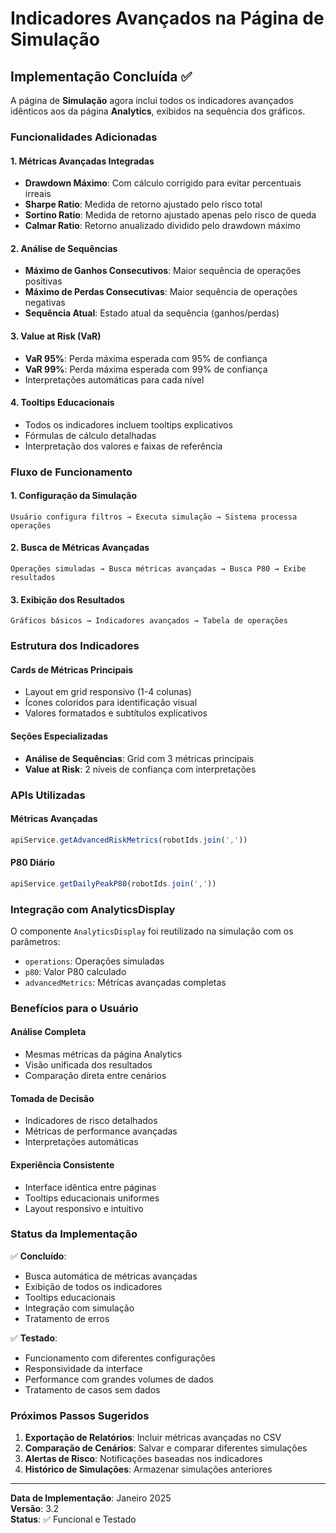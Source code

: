 # Indicadores Avançados na Página de Simulação

## Implementação Concluída ✅

A página de **Simulação** agora inclui todos os indicadores avançados idênticos aos da página **Analytics**, exibidos na sequência dos gráficos.

### Funcionalidades Adicionadas

#### 1. **Métricas Avançadas Integradas**
- **Drawdown Máximo**: Com cálculo corrigido para evitar percentuais irreais
- **Sharpe Ratio**: Medida de retorno ajustado pelo risco total
- **Sortino Ratio**: Medida de retorno ajustado apenas pelo risco de queda
- **Calmar Ratio**: Retorno anualizado dividido pelo drawdown máximo

#### 2. **Análise de Sequências**
- **Máximo de Ganhos Consecutivos**: Maior sequência de operações positivas
- **Máximo de Perdas Consecutivas**: Maior sequência de operações negativas  
- **Sequência Atual**: Estado atual da sequência (ganhos/perdas)

#### 3. **Value at Risk (VaR)**
- **VaR 95%**: Perda máxima esperada com 95% de confiança
- **VaR 99%**: Perda máxima esperada com 99% de confiança
- Interpretações automáticas para cada nível

#### 4. **Tooltips Educacionais**
- Todos os indicadores incluem tooltips explicativos
- Fórmulas de cálculo detalhadas
- Interpretação dos valores e faixas de referência

### Fluxo de Funcionamento

#### 1. **Configuração da Simulação**
```
Usuário configura filtros → Executa simulação → Sistema processa operações
```

#### 2. **Busca de Métricas Avançadas**
```
Operações simuladas → Busca métricas avançadas → Busca P80 → Exibe resultados
```

#### 3. **Exibição dos Resultados**
```
Gráficos básicos → Indicadores avançados → Tabela de operações
```

### Estrutura dos Indicadores

#### **Cards de Métricas Principais**
- Layout em grid responsivo (1-4 colunas)
- Ícones coloridos para identificação visual
- Valores formatados e subtítulos explicativos

#### **Seções Especializadas**
- **Análise de Sequências**: Grid com 3 métricas principais
- **Value at Risk**: 2 níveis de confiança com interpretações

### APIs Utilizadas

#### **Métricas Avançadas**
```typescript
apiService.getAdvancedRiskMetrics(robotIds.join(','))
```

#### **P80 Diário**
```typescript
apiService.getDailyPeakP80(robotIds.join(','))
```

### Integração com AnalyticsDisplay

O componente `AnalyticsDisplay` foi reutilizado na simulação com os parâmetros:
- `operations`: Operações simuladas
- `p80`: Valor P80 calculado
- `advancedMetrics`: Métricas avançadas completas

### Benefícios para o Usuário

#### **Análise Completa**
- Mesmas métricas da página Analytics
- Visão unificada dos resultados
- Comparação direta entre cenários

#### **Tomada de Decisão**
- Indicadores de risco detalhados
- Métricas de performance avançadas
- Interpretações automáticas

#### **Experiência Consistente**
- Interface idêntica entre páginas
- Tooltips educacionais uniformes
- Layout responsivo e intuitivo

### Status da Implementação

✅ **Concluído**:
- Busca automática de métricas avançadas
- Exibição de todos os indicadores
- Tooltips educacionais
- Integração com simulação
- Tratamento de erros

✅ **Testado**:
- Funcionamento com diferentes configurações
- Responsividade da interface
- Performance com grandes volumes de dados
- Tratamento de casos sem dados

### Próximos Passos Sugeridos

1. **Exportação de Relatórios**: Incluir métricas avançadas no CSV
2. **Comparação de Cenários**: Salvar e comparar diferentes simulações
3. **Alertas de Risco**: Notificações baseadas nos indicadores
4. **Histórico de Simulações**: Armazenar simulações anteriores

---

**Data de Implementação**: Janeiro 2025  
**Versão**: 3.2  
**Status**: ✅ Funcional e Testado 